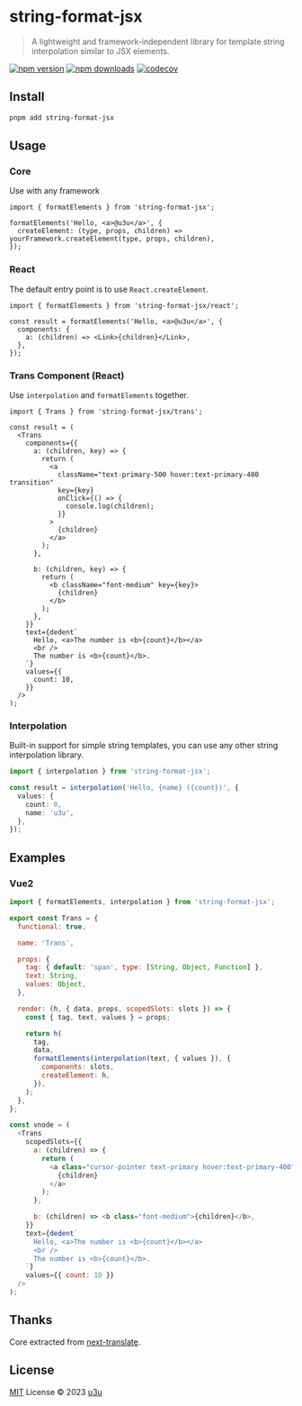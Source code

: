 # string-format-jsx

> A lightweight and framework-independent library for template string interpolation similar to JSX elements.

[![npm version](https://badgen.net/npm/v/string-format-jsx)](https://npm.im/string-format-jsx) [![npm downloads](https://badgen.net/npm/dm/string-format-jsx)](https://npm.im/string-format-jsx) [![codecov](https://codecov.io/gh/u3u/string-format-jsx/graph/badge.svg)](https://codecov.io/gh/u3u/string-format-jsx)

## Install

```sh
pnpm add string-format-jsx
```

## Usage

### Core

Use with any framework

```tsx
import { formatElements } from 'string-format-jsx';

formatElements('Hello, <a>@u3u</a>', {
  createElement: (type, props, children) => yourFramework.createElement(type, props, children),
});
```

### React

The default entry point is to use `React.createElement`.

```tsx
import { formatElements } from 'string-format-jsx/react';

const result = formatElements('Hello, <a>@u3u</a>', {
  components: {
    a: (children) => <Link>{children}</Link>,
  },
});
```

### Trans Component (React)

Use `interpolation` and `formatElements` together.

```tsx
import { Trans } from 'string-format-jsx/trans';

const result = (
  <Trans
    components={{
      a: (children, key) => {
        return (
          <a
            className="text-primary-500 hover:text-primary-400 transition"
            key={key}
            onClick={() => {
              console.log(children);
            }}
          >
            {children}
          </a>
        );
      },

      b: (children, key) => {
        return (
          <b className="font-medium" key={key}>
            {children}
          </b>
        );
      },
    }}
    text={dedent`
      Hello, <a>The number is <b>{count}</b></a>
      <br />
      The number is <b>{count}</b>.
    `}
    values={{
      count: 10,
    }}
  />
);
```

### Interpolation

Built-in support for simple string templates, you can use any other string interpolation library.

```ts
import { interpolation } from 'string-format-jsx';

const result = interpolation('Hello, {name} ({count})', {
  values: {
    count: 0,
    name: 'u3u',
  },
});
```

## Examples

### Vue2

```js
import { formatElements, interpolation } from 'string-format-jsx';

export const Trans = {
  functional: true,

  name: 'Trans',

  props: {
    tag: { default: 'span', type: [String, Object, Function] },
    text: String,
    values: Object,
  },

  render: (h, { data, props, scopedSlots: slots }) => {
    const { tag, text, values } = props;

    return h(
      tag,
      data,
      formatElements(interpolation(text, { values }), {
        components: slots,
        createElement: h,
      }),
    );
  },
};

const vnode = (
  <Trans
    scopedSlots={{
      a: (children) => {
        return (
          <a class="cursor-pointer text-primary hover:text-primary-400" onClick={() => console.log(children)}>
            {children}
          </a>
        );
      },

      b: (children) => <b class="font-medium">{children}</b>,
    }}
    text={dedent`
      Hello, <a>The number is <b>{count}</b></a>
      <br />
      The number is <b>{count}</b>.
    `}
    values={{ count: 10 }}
  />
);
```

## Thanks

Core extracted from [next-translate](https://github.com/aralroca/next-translate).

## License

[MIT](./LICENSE) License © 2023 [u3u](https://github.com/u3u)
